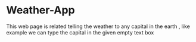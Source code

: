 # Weather-App
This web page is related telling the weather to any capital in the earth , like example we can type the capital in the given empty text box
